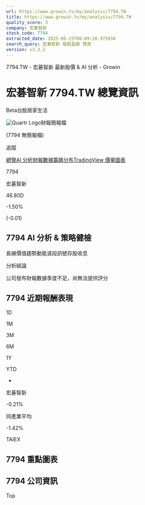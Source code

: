 ```yaml
---
url: https://www.growin.tv/my/analysis/7794.TW
title: https://www.growin.tv/my/analysis/7794.TW
quality_score: 3
company: 宏碁智新
stock_code: 7794
extracted_date: 2025-06-25T08:09:28.975934
search_query: 宏碁智新 每股盈餘 預測
version: v3.3.2
---
```


7794.TW - 宏碁智新 最新股價 & AI 分析 - Growin

# 宏碁智新 7794.TW 總覽資訊

Beta台股居家生活

![Quartr Logo](/quartr/logo.svg)財報簡報檔

(7794 無簡報檔)

追蹤

[總覽](/zh/my/analysis/7794.TW)[AI 分析](/zh/my/analysis/7794.TW/ai-view/value)[財報數據](/zh/my/analysis/7794.TW/financial-metrics)[籌碼分布](/zh/my/analysis/7794.TW/whale-interest)[TradingView 價量圖表](/zh/my/analysis/7794.TW/tradingview-advanced-chart)

7794

宏碁智新

46.80D

-1.50%

(-0.01)

## 7794 AI 分析 & 策略健檢

長線價值趨勢動能波段訊號存股收息

分析結論

公司發布財報數據季度不足，尚無法提供評分

## 7794 近期報酬表現

1D

1M

3M

6M

1Y

YTD

-

宏碁智新

-0.21%

同產業平均

-1.42%

TAIEX

## 7794 重點圖表

## 7794 公司資訊

Top